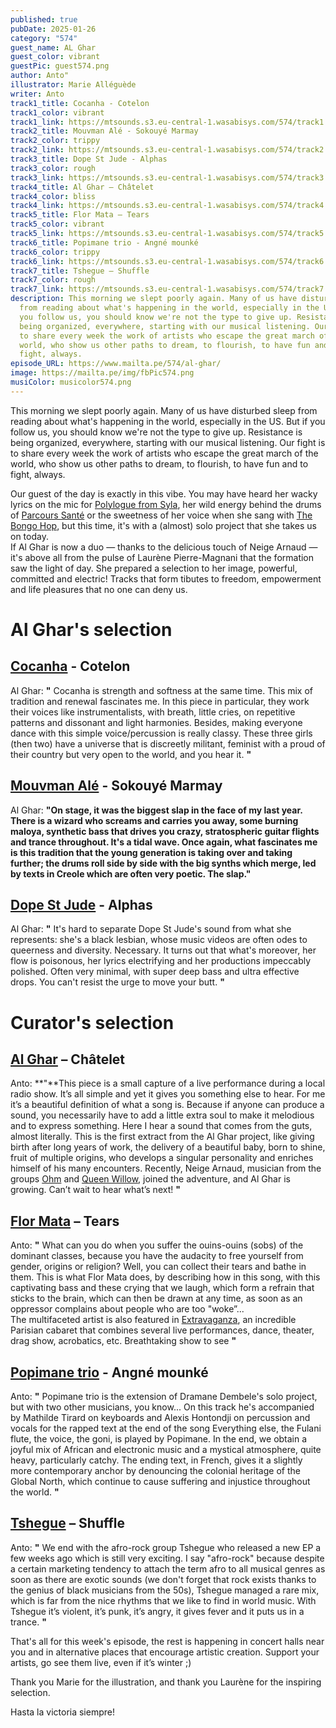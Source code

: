 ```yaml
---
published: true
pubDate: 2025-01-26
category: "574"
guest_name: AL Ghar
guest_color: vibrant
guestPic: guest574.png
author: Anto"
illustrator: Marie Alléguède
writer: Anto
track1_title: Cocanha - Cotelon
track1_color: vibrant
track1_link: https://mtsounds.s3.eu-central-1.wasabisys.com/574/track1.mp3
track2_title: Mouvman Alé - Sokouyé Marmay
track2_color: trippy
track2_link: https://mtsounds.s3.eu-central-1.wasabisys.com/574/track2.mp3
track3_title: Dope St Jude - Alphas
track3_color: rough
track3_link: https://mtsounds.s3.eu-central-1.wasabisys.com/574/track3.mp3
track4_title: Al Ghar – Châtelet
track4_color: bliss
track4_link: https://mtsounds.s3.eu-central-1.wasabisys.com/574/track4.mp3
track5_title: Flor Mata – Tears
track5_color: vibrant
track5_link: https://mtsounds.s3.eu-central-1.wasabisys.com/574/track5.mp3
track6_title: Popimane trio - Angné mounké
track6_color: trippy
track6_link: https://mtsounds.s3.eu-central-1.wasabisys.com/574/track6.mp3
track7_title: Tshegue – Shuffle
track7_color: rough
track7_link: https://mtsounds.s3.eu-central-1.wasabisys.com/574/track7.mp3
description: This morning we slept poorly again. Many of us have disturbed sleep
  from reading about what's happening in the world, especially in the US. But if
  you follow us, you should know we're not the type to give up. Resistance is
  being organized, everywhere, starting with our musical listening. Our fight is
  to share every week the work of artists who escape the great march of the
  world, who show us other paths to dream, to flourish, to have fun and to
  fight, always.
episode_URL: https://www.mailta.pe/574/al-ghar/
image: https://mailta.pe/img/fbPic574.png
musiColor: musicolor574.png
---
```

This morning we slept poorly again. Many of us have disturbed sleep
from reading about what's happening in the world, especially in the
US. But if you follow us, you should know we're not the type to give
up. Resistance is being organized, everywhere, starting with our
musical listening. Our fight is to share every week the work of
artists who escape the great march of the world, who show us other
paths to dream, to flourish, to have fun and to fight, always.



Our guest of the day
is exactly in this vibe. You may have heard her wacky lyrics on the
mic for [Polylogue from Syla](https://www.takeiteasyagency.com/labelartist/polylogue-from-sila/), her wild energy behind the drums of
[Parcours Santé](https://soundcloud.com/parcours-sante/sets/compte-commun?ref=clipboard&p=i&c=1&si=EC96AE4610CE4EE5A58789C7D77A53F5&utm_source=clipboard&utm_medium=text&utm_campaign=social_sharing) or the sweetness of her voice when she sang with [The
Bongo Hop](https://thebongohop.bandcamp.com/music), but this time, it's with a (almost) solo project that she
takes us on today.\
If Al Ghar is now a
duo — thanks to the delicious touch of Neige Arnaud — it's above
all from the pulse of Laurène Pierre-Magnani that the formation saw
the light of day. She prepared a selection to her image, powerful,
committed and electric! Tracks that form tibutes to freedom,
empowerment and life pleasures that no one can deny us.

# Al Ghar's selection

## [Cocanha](https://cocanha.bandcamp.com/) - Cotelon

 
Al Ghar: **"** Cocanha is strength and softness at the same time. This mix of
tradition and renewal fascinates me. In this piece in particular,
they work their voices like instrumentalists, with breath, little
cries, on repetitive patterns and dissonant and light harmonies.
Besides, making everyone dance with this simple voice/percussion is
really classy. These three girls (then two) have a universe that is
discreetly militant, feminist with a proud of their country but very
open to the world, and you hear it. **"** 

## [Mouvman Alé](https://mouvman-ale.bandcamp.com/) - Sokouyé Marmay

Al Ghar: **"**On stage, it was the biggest slap in the face of my last year. There is a wizard who screams and carries you away, some burning maloya, synthetic bass that drives you crazy, stratospheric guitar flights and trance throughout. It's a tidal wave. Once again, what fascinates me is this tradition that the young generation is taking over and taking further; the drums roll side by side with the big synths which merge, led by texts in Creole which are often very poetic. The slap.**"** 

## [Dope St Jude](https://www.dopesaintjude.com/) - Alphas

 Al Ghar: **"** It's hard to separate Dope St Jude's sound from what she represents: she's a black lesbian, whose music videos are often odes to queerness and diversity. Necessary. It turns out that what's moreover, her flow is poisonous, her lyrics electrifying and her productions impeccably polished. Often very minimal, with super deep bass and ultra effective drops. You can't resist the urge to move your butt. **"** 

# Curator's selection

## [Al Ghar](https://www.alghar-musique.com/) – Châtelet

 Anto: **"**This piece is a small capture of a live performance during a local radio show. It’s all simple and yet it gives you something else to hear. For me it’s a beautiful definition of what a song is. Because if anyone can produce a sound, you necessarily have to add a little extra soul to make it melodious and to express something. Here I hear a sound that comes from the guts, almost literally. This is the first extract from the Al Ghar project, like giving birth after long years of work, the delivery of a beautiful baby, born to shine, fruit of multiple origins, who develops a singular personality and enriches himself of his many encounters. Recently, Neige Arnaud, musician from the groups [Ohm](https://ohmelectricpowertrio.bandcamp.com/) and [Queen Willow](https://linktw.in/GXquqC), joined the adventure, and Al Ghar is growing. Can’t wait to hear what’s next! **"** 

## [Flor Mata](https://flormata.bandcamp.com/music) – Tears

 Anto: **"** What can you do when you suffer the ouins-ouins (sobs) of the dominant classes, because you have the audacity to free yourself from gender, origins or religion? Well, you can collect their tears and bathe in them. This is what Flor Mata does, by describing how in this song, with this captivating bass and these crying that we laugh, which form a refrain that sticks to the brain, which can then be drawn at any time, as soon as an oppressor complains about people who are too "woke”...\
The multifaceted artist is also featured in [Extravaganza](https://www.instagram.com/extravaganzaparis/), an incredible Parisian cabaret that combines several live performances, dance, theater, drag show, acrobatics, etc. Breathtaking show to see **"** 

## [Popimane trio](https://popimane.bandcamp.com/music) - Angné mounké

 Anto: **"** Popimane trio is the extension of Dramane Dembele's solo project, but with two other musicians, you know... On this track he's accompanied by Mathilde Tirard on keyboards and Alexis Hontondji on percussion and vocals for the rapped text at the end of the song Everything else, the Fulani flute, the voice, the goni, is played by Popimane. In the end, we obtain a joyful mix of African and electronic music and a mystical atmosphere, quite heavy, particularly catchy. The ending text, in French, gives it a slightly more contemporary anchor by denouncing the colonial heritage of the Global North, which continue to cause suffering and injustice throughout the world.  **"** 

## [Tshegue](https://www.instagram.com/tshegue_official/) – Shuffle

 Anto: **"** We end with the afro-rock group Tshegue who released a new EP a few weeks ago which is still very exciting. I say "afro-rock" because despite a certain marketing tendency to attach the term afro to all musical genres as soon as there are exotic sounds (we don't forget that rock exists thanks to the genius of black musicians from the 50s), Tshegue managed a rare mix, which is far from the nice rhythms that we like to find in world music. With Tshegue it’s violent, it’s punk, it’s angry, it gives fever and it puts us in a trance.  **"** 

That's all for this week's episode, the rest is happening in concert halls near you and in alternative places that encourage artistic creation. Support your artists, go see them live, even if it’s winter ;)

Thank you Marie for the illustration, and thank you Laurène for the inspiring selection.

Hasta la victoria siempre!
